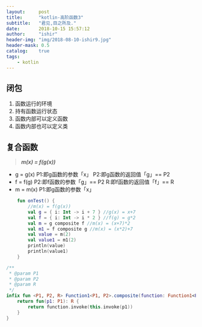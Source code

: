 ```yaml
---
layout:     post
title:      "kotlin-高阶函数3"
subtitle:   "君见,目之所及."
date:       2018-10-15 15:57:12
author:     "ishir"
header-img: "img/2018-08-10-ishir9.jpg"
header-mask: 0.5
catalog:    true
tags:
    - kotlin
---
```

**<font size="5">  </font>**
<!--上标：º ¹ ² ³ ⁴⁵ ⁶ ⁷ ⁸ ⁹ ⁺ ⁻ ⁼ ⁽ ⁾ ⁿ ′ ½下标：₀ ₁ ₂ ₃ ₄ ₅ ₆ ₇ ₈ ₉ ₊ ₋ ₌ ₍ ₎-->

## 闭包

1. 函数运行的环境
1. 持有函数运行状态
1. 函数内部可以定义函数
1. 函数内部也可以定义类

## 复合函数

> ***m(x) = f(g(x))***

*  g = g(x) P1:即g函数的参数「x」 P2:即g函数的返回值「g」== P2
*  f = f(g) P2:即f函数的参数「g」== P2 R:即f函数的返回值「f」== R
*  m = m(x) P1:即g函数的参数「x」

```kt
    fun onTest() {
        //m(x) = f(g(x))
        val g = { i: Int -> i + 7 } //g(x) = x+7
        val f = { i: Int -> i * 2 } //f(g) = g*2
        val m = g composite f //m(x) = (x+7)*2
        val m1 = f composite g //m(x) = (x*2)+7
        val value = m(2)
        val value1 = m1(2)
        println(value)
        println(value1)
    }

/**
 * @param P1
 * @param P2
 * @param R
 */
infix fun <P1, P2, R> Function1<P1, P2>.composite(function: Function1<P2, R>): Function1<P1, R> {
    return fun(p1: P1): R {
        return function.invoke(this.invoke(p1))
    }
}
```
